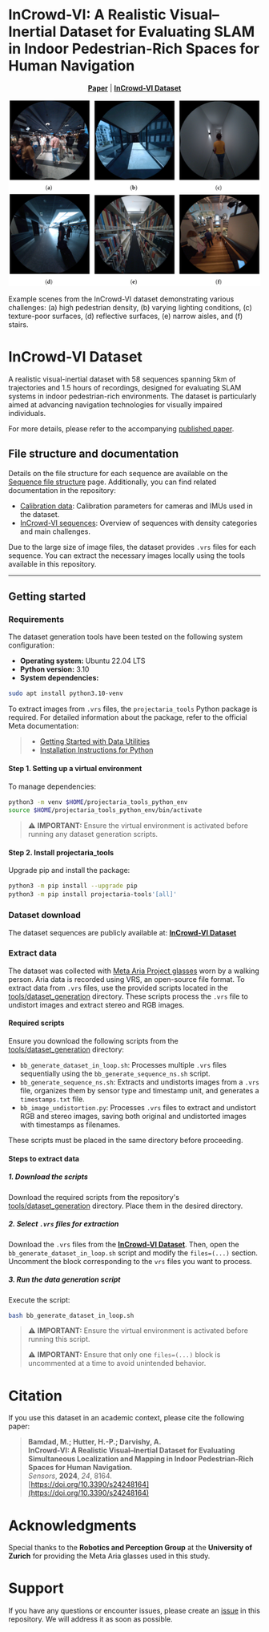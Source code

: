 # InCrowd-VI: A Realistic Visual–Inertial Dataset for Evaluating SLAM in Indoor Pedestrian-Rich Spaces for Human Navigation
<p align="center">
  <b><a href="https://www.mdpi.com/1424-8220/24/24/8164">Paper</a></b> |
  <b><a href="https://vault.cloudlab.zhaw.ch/vaults/InCrowd-VI/">InCrowd-VI Dataset</a></b>
</p>

<p align="center">
  <img src="https://github.com/banafshebamdad/InCrowd-VI/blob/main/images/InCrowd-VI_seq.png" alt="Example scenes from the InCrowd-VI dataset" width="800">
</p>
Example scenes from the InCrowd-VI dataset demonstrating various challenges: (a) high pedestrian density, (b) varying lighting conditions, (c) texture-poor surfaces, (d) reflective surfaces, (e) narrow aisles, and (f) stairs.


# InCrowd-VI Dataset
A realistic visual-inertial dataset with 58 sequences spanning 5km of trajectories and 1.5 hours of recordings, designed for evaluating SLAM systems in indoor pedestrian-rich environments. The dataset is particularly aimed at advancing navigation technologies for visually impaired individuals.

For more details, please refer to the accompanying [published paper](https://doi.org/10.3390/s24248164).

## File structure and documentation

Details on the file structure for each sequence are available on the [Sequence file structure](https://github.com/banafshebamdad/InCrowd-VI/wiki/Sequence-File-Structure) page. 
Additionally, you can find related documentation in the repository:
- [Calibration data](https://github.com/banafshebamdad/InCrowd-VI/wiki/Calibration-Data): Calibration parameters for cameras and IMUs used in the dataset.
- [InCrowd-VI sequences](https://github.com/banafshebamdad/InCrowd-VI/wiki/InCrowd-Vi-Sequences): Overview of sequences with density categories and main challenges.
  
Due to the large size of image files, the dataset provides `.vrs` files for each sequence. You can extract the necessary images locally using the tools available in this repository. 

---

## Getting started

### Requirements

The dataset generation tools have been tested on the following system configuration:

- **Operating system:** Ubuntu 22.04 LTS
- **Python version:** 3.10
- **System dependencies:**
```bash
sudo apt install python3.10-venv
```
To extract images from `.vrs` files, the `projectaria_tools` Python package is required. For detailed information about the package, refer to the official Meta documentation:
> - [Getting Started with Data Utilities](https://facebookresearch.github.io/projectaria_tools/docs/data_utilities/getting_started)
> - [Installation Instructions for Python](https://facebookresearch.github.io/projectaria_tools/docs/data_utilities/installation/installation_python)

#### Step 1. Setting up a virtual environment

To manage dependencies:
```bash
python3 -m venv $HOME/projectaria_tools_python_env
source $HOME/projectaria_tools_python_env/bin/activate
```
> ⚠️ **IMPORTANT:** Ensure the virtual environment is activated before running any dataset generation scripts.

#### Step 2. Install projectaria_tools
Upgrade pip and install the package:
```bash
python3 -m pip install --upgrade pip
python3 -m pip install projectaria-tools'[all]'
```
### Dataset download

The dataset sequences are publicly available at: [**InCrowd-VI Dataset**](https://vault.cloudlab.zhaw.ch/vaults/InCrowd-VI/)

### Extract data
The dataset was collected with [Meta Aria Project glasses](https://www.projectaria.com/) worn by a walking person. Aria data is recorded using VRS, an open-source file format. To extract data from `.vrs` files, use the provided scripts located in the [tools/dataset_generation](https://github.com/banafshebamdad/InCrowd-VI/tree/main/tools/dataset_generation) directory. These scripts process the `.vrs` file to undistort images and extract stereo and RGB images.

#### Required scripts

Ensure you download the following scripts from the [tools/dataset_generation](https://github.com/banafshebamdad/InCrowd-VI/tree/main/tools/dataset_generation) directory:
- `bb_generate_dataset_in_loop.sh`: Processes multiple `.vrs` files sequentially using the `bb_generate_sequence_ns.sh` script.
- `bb_generate_sequence_ns.sh`: Extracts and undistorts images from a `.vrs` file, organizes them by sensor type and timestamp unit, and generates a `timestamps.txt` file.
- `bb_image_undistortion.py`: Processes `.vrs` files to extract and undistort RGB and stereo images, saving both original and undistorted images with timestamps as filenames.

These scripts must be placed in the same directory before proceeding.

#### Steps to extract data

##### 1. Download the scripts

Download the required scripts from the repository's [tools/dataset_generation](https://github.com/banafshebamdad/InCrowd-VI/tree/main/tools/dataset_generation) directory. Place them in the desired directory.

##### 2. Select `.vrs` files for extraction 
Download the `.vrs` files from the [**InCrowd-VI Dataset**](https://vault.cloudlab.zhaw.ch/vaults/InCrowd-VI/data/). Then, open the `bb_generate_dataset_in_loop.sh` script and modify the `files=(...)` section.
Uncomment the block corresponding to the `vrs` files you want to process.

##### 3. Run the data generation script

Execute the script: 
```bash
bash bb_generate_dataset_in_loop.sh
```
> ⚠️ **IMPORTANT:** Ensure the virtual environment is activated before running this script.
> 
> ⚠️ **IMPORTANT:** Ensure that only one `files=(...)` block is uncommented at a time to avoid unintended behavior.


# Citation

If you use this dataset in an academic context, please cite the following paper:

> **Bamdad, M.; Hutter, H.-P.; Darvishy, A.**  
> **InCrowd-VI: A Realistic Visual–Inertial Dataset for Evaluating Simultaneous Localization and Mapping in Indoor Pedestrian-Rich Spaces for Human Navigation.**  
> *Sensors*, **2024**, *24*, 8164.  
> [https://doi.org/10.3390/s24248164](https://doi.org/10.3390/s24248164)


# Acknowledgments

Special thanks to the **Robotics and Perception Group** at the **University of Zurich** for providing the Meta Aria glasses used in this study.

# Support

If you have any questions or encounter issues, please create an [issue](https://github.com/banafshebamdad/InCrowd-VI/issues) in this repository. We will address it as soon as possible.



